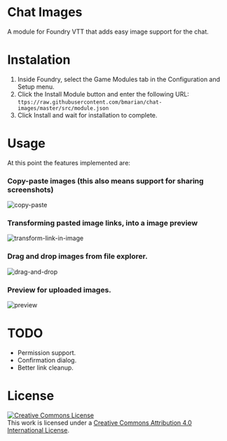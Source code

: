 # Chat Images
A module for Foundry VTT that adds easy image support for the chat.


# Instalation
1. Inside Foundry, select the Game Modules tab in the Configuration and Setup menu.
2. Click the Install Module button and enter the following URL: `ttps://raw.githubusercontent.com/bmarian/chat-images/master/src/module.json`
3. Click Install and wait for installation to complete.


# Usage
At this point the features implemented are:


### Copy-paste images (this also means support for sharing screenshots)
![copy-paste](https://i.imgur.com/Yx7B01a.gif)


### Transforming pasted image links, into a image preview
![transform-link-in-image](https://i.imgur.com/LrDREu7.gif)


### Drag and drop images from file explorer.
![drag-and-drop](https://i.imgur.com/QGsnX2c.gif)


### Preview for uploaded images.
![preview](https://i.imgur.com/6GK3Pwp.gif)

# TODO
- Permission support.
- Confirmation dialog.
- Better link cleanup.

# License
<a rel="license" href="http://creativecommons.org/licenses/by/4.0/"><img alt="Creative Commons License" style="border-width:0" src="https://i.creativecommons.org/l/by/4.0/88x31.png" /></a><br />This work is licensed under a <a rel="license" href="http://creativecommons.org/licenses/by/4.0/">Creative Commons Attribution 4.0 International License</a>.
